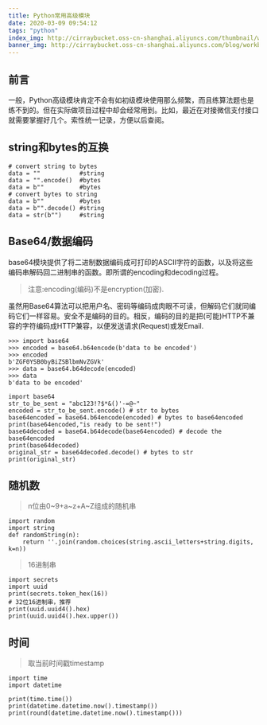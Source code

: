 ```yaml
---
title: Python常用高级模块
date: 2020-03-09 09:54:12
tags: "python"
index_img: http://cirraybucket.oss-cn-shanghai.aliyuncs.com/thumbnail/workbench.jpg
banner_img: http://cirraybucket.oss-cn-shanghai.aliyuncs.com/blog/workbench.jpg
---
```


## 前言
一般，Python高级模块肯定不会有如初级模块使用那么频繁，而且练算法题也是练不到的。但在实际做项目过程中却会经常用到。比如，最近在对接微信支付接口就需要掌握好几个。索性统一记录，方便以后查阅。

## string和bytes的互换
```
# convert string to bytes
data = ""           #string
data = "".encode()  #bytes
data = b""          #bytes
# convert bytes to string
data = b""          #bytes
data = b"".decode() #string
data = str(b"")     #string
```

## Base64/数据编码
base64模块提供了将二进制数据编码成可打印的ASCII字符的函数，以及将这些编码串解码回二进制串的函数。即所谓的encoding和decoding过程。
> 注意:encoding(编码)不是encryption(加密).

虽然用Base64算法可以把用户名、密码等编码成肉眼不可读，但解码它们就同编码它们一样容易。安全不是编码的目的。相反，编码的目的是把(可能)HTTP不兼容的字符编码成HTTP兼容，以便发送请求(Request)或发Email.
```
>>> import base64
>>> encoded = base64.b64encode(b'data to be encoded')
>>> encoded
b'ZGF0YSB0byBiZSBlbmNvZGVk'
>>> data = base64.b64decode(encoded)
>>> data
b'data to be encoded'
```
```
import base64
str_to_be_sent = "abc123!?$*&()'-=@~"
encoded = str_to_be_sent.encode() # str to bytes
base64encoded = base64.b64encode(encoded) # bytes to base64encoded
print(base64encoded,"is ready to be sent!")
base64decoded = base64.b64decode(base64encoded) # decode the base64encoded
print(base64decoded)
original_str = base64decoded.decode() # bytes to str
print(original_str)
```

## 随机数
> n位由0~9+a~z+A~Z组成的随机串
```
import random
import string
def randomString(n):
    return ''.join(random.choices(string.ascii_letters+string.digits, k=n))
```
> 16进制串
```
import secrets
import uuid 
print(secrets.token_hex(16))
# 32位16进制串，推荐
print(uuid.uuid4().hex)
print(uuid.uuid4().hex.upper())
```

## 时间
> 取当前时间戳timestamp
```
import time 
import datetime 

print(time.time())
print(datetime.datetime.now().timestamp())
print(round(datetime.datetime.now().timestamp()))
```